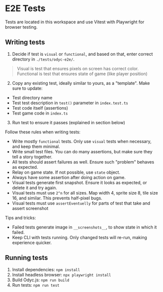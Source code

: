 # E2E Tests

Tests are located in this workspace and use Vitest with Playwright for browser testing.

## Writing tests

1. Decide if test is `visual` or `functional`, and based on that, enter correct directory in `./tests/odyc-e2e/`.

> Visual is test that ensures pixels on screen has correct color. Functional is test that ensures state of game (like player position)

2. Copy any existing test, ideally similar to yours, as a "template". Make sure to update:

- Test directory name
- Test test description in `test()` parameter in `index.test.ts`
- Test code itself (assertions)
- Test game code in `index.ts`

3. Run test to ensure it passes (explained in section below)

Follow these rules when writing tests:

- Write mostly `functional` tests. Only use `visual` tests when necessary, and keep them minimal.
- Write small test files. You can do many assertions, but make sure they tell a story together.
- All tests should assert failures as well. Ensure such "problem" behaves as expected.
- Relay on game state. If not possible, use `state` object.
- Always have some assertion after doing action on game.
- Visual tests generate first snapshot. Ensure it looks as expected, or delete it and try again.
- Visual tests must use `2^n` for all sizes. Map width 4, sprite size 8, tile size 16, and similar. This prevents half-pixel bugs.
- Visual tests must use `assertEventuelly` for parts of test that take and assert screenshot

Tips and tricks:

- Failed tests generate image in `__screenshots__`, to show state in which it failed.
- Keep CLI with tests running. Only changed tests will re-run, making experience quicker.

## Running tests

1. Install dependencies: `npm install`
2. Install headless browser: `npx playwright install`
3. Build Odyc.js: `npm run build`
4. Run tests: `npm run test`
